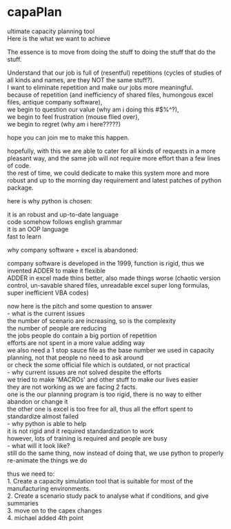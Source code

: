 # capaPlan
ultimate capacity planning tool<br />
Here is the what we want to achieve<br />

The essence is to move from doing the stuff to doing the stuff that do the stuff.<br />

Understand that our job is full of (resentful) repetitions (cycles of studies of all kinds and names, are they NOT the same stuff?).<br />
I want to eliminate repetition and make our jobs more meaningful.<br />
because of repetition (and inefficiency of shared files, humongous excel files, antique company software), <br />
we begin to question our value (why am i doing this #$%^?), <br />
we begin to feel frustration (mouse flied over), <br />
we begin to regret (why am i here?????)<br />

hope you can join me to make this happen.<br />

hopefully, with this we are able to cater for all kinds of requests in a more pleasant way, and the same job will not require more effort than a few lines of code.<br />
the rest of time, we could dedicate to make this system more and more robust and up to the morning day requirement and latest patches of python package.<br />

here is why python is chosen:<br />

it is an robust and up-to-date language<br />
code somehow follows english grammar<br />
it is an OOP language<br />
fast to learn<br />

why company software + excel is abandoned:<br />

company software is developed in the 1999, function is rigid, thus we invented ADDER to make it flexible<br />
ADDER in excel made thins better, also made things worse (chaotic version control, un-savable shared files, unreadable excel super long formulas, super inefficient VBA codes)<br />

now here is the pitch and some question to answer <br />
    - what is the current issues <br />
        the number of scenario are increasing, so is the complexity <br />
        the number of people are reducing <br />
        the jobs people do contain a big portion of repetition <br />
        efforts are not spent in a more value adding way <br />
        we also need a 1 stop sauce file as the base number we used in capacity planning, not that people no need to ask around <br />
        or check the some official file which is outdated, or not practical <br />
    - why current issues are not solved despite the efforts <br />
        we tried to make 'MACROs' and other stuff to make our lives easier <br />
        they are not working as we are facing 2 facts.  <br />
        one is the our planning program is too rigid, there is no way to either abandon or change it <br />
        the other one is excel is too free for all, thus all the effort spent to standardize almost failed <br />
    - why python is able to help <br />
        it is not rigid and it required standardization to work <br />
        however, lots of training is required and people are busy <br />
    - what will it look like? <br />
        still do the same thing, now instead of doing that, we use python to properly re-animate the things we do <br />
        
        
    

thus we need to: <br />
    1. Create a capacity simulation tool that is suitable for most of the manufacturing environments.<br />
    2. Create a scenario study pack to analyse what if conditions, and give summaries<br />
    3. move on to the capex changes<br />
    4. michael added 4th point<br />
